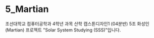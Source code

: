 # 5_Martian

조선대학교 컴퓨터공학과 4학년 과목 산학 캡스톤디자인1 (04분반)
5조 화성인(Martian) 프로젝트 "Solar System Studying (SSS)"입니다.
